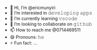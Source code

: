 - 👋 Hi, I’m @ericmunyiri
- 👀 I’m interested in 𝚍𝚎𝚟𝚎𝚕𝚘𝚙𝚒𝚗𝚐 𝚊𝚙𝚙𝚜
- 🌱 I’m currently learning 𝚟𝚜𝚌𝚘𝚍𝚎
- 💞️ I’m looking to collaborate on 𝚐𝚒𝚝𝚑𝚞𝚋
- 📫 How to reach me @0714469511
- 😄 Pronouns: 𝚑𝚎
- ⚡ Fun fact: ...

<!---
ericmunyiri/ericmunyiri is a ✨ special ✨ repository because its `README.md` (this file) appears on your GitHub profile.
You can click the Preview link to take a look at your changes.
--->
